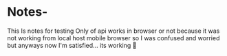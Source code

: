 # Notes-

This Is notes for testing Only of api works in browser or not because it was not working from local host mobile browser so I was confused and worried but anyways now I'm satisfied... its working 🤧
